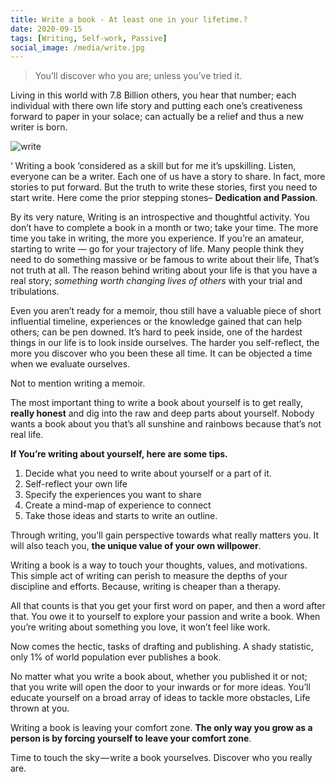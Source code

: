 ```yaml
---
title: Write a book - At least one in your lifetime.?
date: 2020-09-15
tags: [Writing, Self-work, Passive]
social_image: /media/write.jpg
---
```

> You’ll discover who you are; unless you’ve tried it.

Living in this world with 7.8 Billion others, you hear that number; each individual with there own life story and putting each one’s creativeness forward to paper in your solace; can actually be a relief and thus a new writer is born.

![write](/media/write.jpg)

‘ Writing a book ‘considered as a skill but for me it’s upskilling. Listen, everyone can be a writer. Each one of us have a story to share. In fact, more stories to put forward. But the truth to write these stories, first you need to start write. Here come the prior stepping stones– **Dedication and Passion**.

By its very nature, Writing is an introspective and thoughtful activity. You don’t have to complete a book in a month or two; take your time. The more time you take in writing, the more you experience. If you’re an amateur, starting to write — go for your trajectory of life. Many people think they need to do something massive or be famous to write about their life, That’s not truth at all. The reason behind writing about your life is that you have a real story; *something worth changing lives of others* with your trial and tribulations.

Even you aren’t ready for a memoir, thou still have a valuable piece of short influential timeline, experiences or the knowledge gained that can help others; can be pen downed. It’s hard to peek inside, one of the hardest things in our life is to look inside ourselves. The harder you self-reflect, the more you discover who you been these all time. It can be objected a time when we evaluate ourselves.

Not to mention writing a memoir.

The most important thing to write a book about yourself is to get really, **really honest** and dig into the raw and deep parts about yourself. Nobody wants a book about you that’s all sunshine and rainbows because that’s not real life.

**If You’re writing about yourself, here are some tips.**

1. Decide what you need to write about yourself or a part of it.
2. Self-reflect your own life
3. Specify the experiences you want to share
4. Create a mind-map of experience to connect
5. Take those ideas and starts to write an outline.

Through writing, you’ll gain perspective towards what really matters you. It will also teach you, **the unique value of your own willpower**.

Writing a book is a way to touch your thoughts, values, and motivations. This simple act of writing can perish to measure the depths of your discipline and efforts. Because, writing is cheaper than a therapy.

All that counts is that you get your first word on paper, and then a word after that. You owe it to yourself to explore your passion and write a book. When you’re writing about something you love, it won’t feel like work.

Now comes the hectic, tasks of drafting and publishing. A shady statistic, only 1% of world population ever publishes a book.

No matter what you write a book about, whether you published it or not; that you write will open the door to your inwards or for more ideas. You’ll educate yourself on a broad array of ideas to tackle more obstacles, Life thrown at you.

Writing a book is leaving your comfort zone. **The only way you grow as a person is by forcing yourself to leave your comfort zone**.

Time to touch the sky — write a book yourselves.
Discover who you really are.
